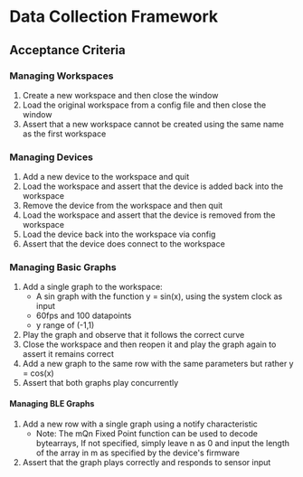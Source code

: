 # Data Collection Framework
## Acceptance Criteria
### Managing Workspaces
1. Create a new workspace and then close the window
2. Load the original workspace from a config file and then close the window
3. Assert that a new workspace cannot be created using the same name as the first
workspace
### Managing Devices
1. Add a new device to the workspace and quit
2. Load the workspace and assert that the device is added back into the workspace
3. Remove the device from the workspace and then quit
4. Load the workspace and assert that the device is removed from the workspace
5. Load the device back into the workspace via config
6. Assert that the device does connect to the workspace
### Managing Basic Graphs
1. Add a single graph to the workspace:
    - A sin graph with the function y = sin(x), using the system clock as input
    - 60fps and 100 datapoints
    - y range of (-1,1)
2. Play the graph and observe that it follows the correct curve
3. Close the workspace and then reopen it and play the graph again to assert it 
remains correct
4. Add a new graph to the same row with the same parameters but rather y = cos(x)
5. Assert that both graphs play concurrently
#### Managing BLE Graphs
1. Add a new row with a single graph using a notify characteristic
    - Note: The mQn Fixed Point function can be used to decode bytearrays,
    If not specified, simply leave n as 0 and input the length of the array
    in m as specified by the device's firmware
2. Assert that the graph plays correctly and responds to sensor input


